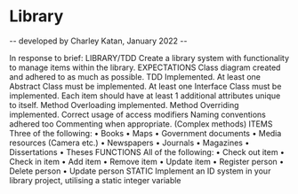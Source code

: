 # Library
-- developed by Charley Katan, January 2022 --

In response to brief:
LIBRARY/TDD
Create a library system with functionality to manage items within the library.
EXPECTATIONS
Class diagram created and adhered to as much as possible.
TDD Implemented.
At least one Abstract Class must be implemented.
At least one Interface Class must be implemented.
Each item should have at least 1 additional attributes unique to itself.
Method Overloading implemented.
Method Overriding implemented.
Correct usage of access modifiers
Naming conventions adhered too
Commenting when appropriate. (Complex methods)
ITEMS
Three of the following:
• Books
• Maps
• Government documents
• Media resources (Camera etc.)
• Newspapers
• Journals
• Magazines
• Dissertations
• Theses
FUNCTIONS
All of the following:
• Check out item
• Check in item
• Add item
• Remove item
• Update item
• Register person
• Delete person
• Update person
STATIC
Implement an ID system in your library project, utilising a static integer variable
